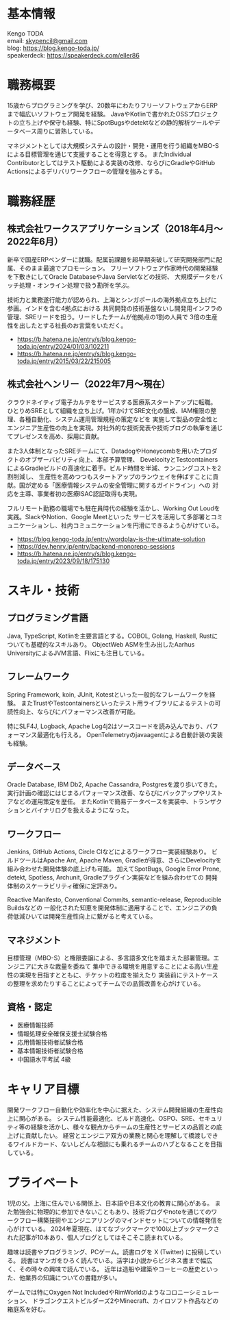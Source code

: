 # 基本情報

Kengo TODA  
email: skypencil@gmail.com  
blog: https://blog.kengo-toda.jp/  
speakerdeck: https://speakerdeck.com/eller86

# 職務概要

15歳からプログラミングを学び、20数年にわたりフリーソフトウェアからERPまで幅広いソフトウェア開発を経験。
JavaやKotlinで書かれたOSSプロジェクトの立ち上げや保守も経験、特にSpotBugsやdetektなどの静的解析ツールやデータベース周りに習熟している。

マネジメントとしては大規模システムの設計・開発・運用を行う組織をMBO-Sによる目標管理を通じて支援することを得意とする。
またIndividual Contributorとしてはテスト駆動による実装の改修、ならびにGradleやGitHub Actionsによるデリバリワークフローの管理を強みとする。

# 職務経歴

## 株式会社ワークスアプリケーションズ（2018年4月〜2022年6月）

新卒で国産ERPベンダーに就職。配属前課題を超早期突破して研究開発部門に配属、そのまま最速でプロモーション。
フリーソフトウェア作家時代の開発経験を下敷きにしてOracle DatabaseやJava Servletなどの技術、
大規模データをバッチ処理・オンライン処理で扱う勘所を学ぶ。

技術力と業務遂行能力が認められ、上海とシンガポールの海外拠点立ち上げに参画。インドを含む4拠点における
共同開発の技術基盤ないし開発用インフラの管理、SREリードを担う。リードしたチームが他拠点の1割の人員で
3倍の生産性を出したとする社長のお言葉をいただく。

- https://b.hatena.ne.jp/entry/s/blog.kengo-toda.jp/entry/2024/01/03/102211
- https://b.hatena.ne.jp/entry/s/blog.kengo-toda.jp/entry/2015/03/22/215005

## 株式会社ヘンリー（2022年7月〜現在）

クラウドネイティブ電子カルテをサービスする医療系スタートアップに転職。
ひとりめSREとして組織を立ち上げ。1年かけてSRE文化の醸成、IAM権限の整理、各種自動化、システム運用管理規程の策定などを
実施して製品の安全性とエンジニア生産性の向上を実現。対社外的な技術発表や技術ブログの執筆を通じてプレゼンスを高め、採用に貢献。

また3人体制となったSREチームにて、DatadogやHoneycombを用いたプロダクトのオブザーバビリティ向上、本部予算管理、
DevelcoityとTestcontainersによるGradleビルドの高速化に着手。ビルド時間を半減、ランニングコストを2割削減し、
生産性を高めつつもスタートアップのランウェイを伸ばすことに貢献。国が定める「医療情報システムの安全管理に関するガイドライン」への
対応を主導、事業者初の医療ISAC認証取得も実現。

フルリモート勤務の職場でも駐在員時代の経験を活かし、Working Out Loudを実践。SlackやNotion、Google Meetといった
サービスを活用して多部署とコミュニケーションし、社内コミュニケーションを円滑にできるよう心がけている。

- https://blog.kengo-toda.jp/entry/wordplay-is-the-ultimate-solution
- https://dev.henry.jp/entry/backend-monorepo-sessions
- https://b.hatena.ne.jp/entry/s/blog.kengo-toda.jp/entry/2023/09/18/175130

# スキル・技術

## プログラミング言語

Java, TypeScript, Kotlinを主要言語とする。COBOL, Golang, Haskell, Rustについても基礎的なスキルあり。
ObjectWeb ASMを生み出したAarhus UniversityによるJVM言語、Flixにも注目している。

## フレームワーク

Spring Framework, koin, JUnit, Kotestといった一般的なフレームワークを経験。
またTrustやTestcontainersといったテスト用ライブラリによるテストの可読性向上、ならびにパフォーマンス改善が可能。

特にSLF4J, Logback, Apache Log4j2はソースコードを読み込んでおり、パフォーマンス最適化も行える。
OpenTelemetryのjavaagentによる自動計装の実装も経験。

## データベース

Oracle Database, IBM Db2, Apache Cassandra, Postgresを渡り歩いてきた。
実行計画の確認にはじまるパフォーマンス改善、ならびにバックアップやリストアなどの運用策定を歴任。
またKotlinで簡易データベースを実装中、トランザクションとバイナリログを扱えるようになった。

## ワークフロー

Jenkins, GitHub Actions, Circle CIなどによるワークフロー実装経験あり。
ビルドツールはApache Ant, Apache Maven, Gradleが得意、さらにDevelocityを組み合わせた開発体験の底上げも可能。
加えてSpotBugs, Google Error Prone, detekt, Spotless, Archunit, Gradleプラグイン実装などを組み合わせての
開発体制のスケーラビリティ確保に定評あり。

Reactive Manifesto, Conventional Commits, semantic-release, Reproducible Buildsなどの
一般化された知恵を開発体制に適用することで、エンジニアの負荷低減ひいては開発生産性向上に繋がると考えている。

## マネジメント

目標管理（MBO-S）と権限委譲による、多言語多文化を踏まえた部署管理。エンジニアに大きな裁量を委ねて
集中できる環境を用意することによる高い生産性の実現を目指すとともに、チケットの粒度を揃えたり
実装前にテストケースの整理を求めたりすることによってチームでの品質改善を心がけている。

## 資格・認定

- 医療情報技師
- 情報処理安全確保支援士試験合格
- 応用情報技術者試験合格
- 基本情報技術者試験合格
- 中国語水平考試 4級

# キャリア目標

開発ワークフロー自動化や効率化を中心に据えた、システム開発組織の生産性向上に関心がある。
システム性能最適化、ビルド高速化、OSPO、SRE、セキュリティ等の経験を活かし、様々な観点からチームの生産性とサービスの品質との底上げに貢献したい。
経営とエンジニア双方の業務と関心を理解して橋渡しできるワイルドカード、ないしどんな相談にも乗れるチームのハブとなることを目指している。

# プライベート

1児の父。上海に住んでいる関係上、日本語や日本文化の教育に関心がある。
また勉強会に物理的に参加できないこともあり、技術ブログやnoteを通じてのワークフロー構築技術やエンジニアリングのマインドセットについての情報発信を心がけている。
2024年夏現在、はてなブックマークで100以上ブックマークされた記事が10本あり、個人ブログとしてはそこそこ読まれている。

趣味は読書やプログラミング、PCゲーム。読書ログを X (Twitter) に投稿している。
読書はマンガをひろく読んでいる。活字は小説からビジネス書まで幅広く、その時々の興味で読んでいる。
近年は造船や建築やコーヒーの歴史といった、他業界の知識についての書籍が多い。

ゲームでは特にOxygen Not IncludedやRimWorldのようなコロニーシミュレーション、
ドラゴンクエストビルダーズ2やMinecraft、カイロソフト作品などの箱庭系を好む。
